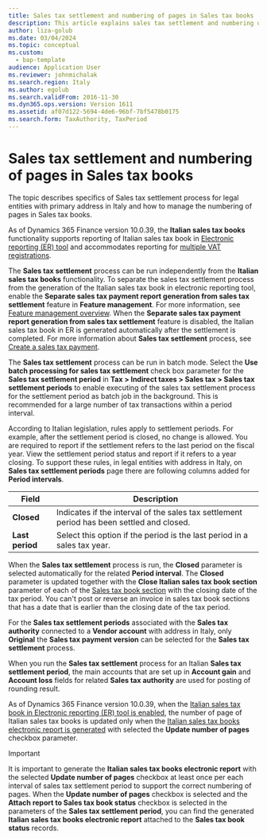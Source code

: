 ```yaml
---
title: Sales tax settlement and numbering of pages in Sales tax books
description: This article explains sales tax settlement and numbering of pages in Sales tax books for legal entities in Italy.
author: liza-golub
ms.date: 03/04/2024
ms.topic: conceptual
ms.custom: 
  - bap-template
audience: Application User
ms.reviewer: johnmichalak
ms.search.region: Italy
ms.author: egolub
ms.search.validFrom: 2016-11-30
ms.dyn365.ops.version: Version 1611
ms.assetid: af07d122-5694-4de6-96bf-7bf5478b0175
ms.search.form: TaxAuthority, TaxPeriod
---
```


# Sales tax settlement and numbering of pages in Sales tax books

The topic describes specifics of Sales tax settlement process for legal entities with primary address in Italy and how to manage the numbering of pages in Sales tax books.

As of Dynamics 365 Finance version 10.0.39, the **Italian sales tax books** functionality supports reporting of Italian sales tax book in [Electronic reporting (ER) tool](/dynamics365/fin-ops-core/dev-itpro/analytics/general-electronic-reporting) and accommodates reporting for [multiple VAT registrations](../global/emea-multiple-vat-registration-numbers.md). 

The **Sales tax settlement** process can be run independently from the **Italian sales tax books** functionality. To separate the sales tax settlement process from the generation of the Italian sales tax book in electronic reporting tool, enable the **Separate sales tax payment report generation from sales tax settlement** feature in **Feature management**. For more information, see [Feature management overview](../../../fin-ops-core/fin-ops/get-started/feature-management/feature-management-overview.md). When the **Separate sales tax payment report generation from sales tax settlement** feature is disabled, the Italian sales tax book in ER is generated automatically after the settlement is completed. For more information about **Sales tax settlement** process, see [Create a sales tax payment](/dynamics365/finance/general-ledger/tasks/create-sales-tax-payment).

The **Sales tax settlement** process can be run in batch mode. Select the **Use batch processing for sales tax settlement** check box parameter for the **Sales tax settlement period** in **Tax \> Indirect taxes \> Sales tax \> Sales tax settlement periods** to enable executing of the sales tax settlement process for the settlement period as batch job in the background. This is recommended for a large number of tax transactions within a period interval.

According to Italian legislation, rules apply to settlement periods. For example, after the settlement period is closed, no change is allowed. You are required to report if the settlement refers to the last period on the fiscal year. View the settlement period status and report if it refers to a year closing. To support these rules, in legal entities with address in Italy, on **Sales tax settlement periods** page there are following columns added for **Period intervals**.

|    Field    |  Description                              |
|------------------------------|--------------------------|
| **Closed**    | Indicates if the interval of the sales tax settlement period has been settled and closed. |
| **Last period** | Select this option if the period is the last period in a sales tax year.              |

When the **Sales tax settlement** process is run, the **Closed** parameter is selected automatically for the related **Period interval**. The **Closed** parameter is updated together with the **Close Italian sales tax book section** parameter of each of the [Sales tax book section](emea-ita-sales-tax-books.md#sales-tax-book-sections) with the closing date of the tax period. You can't post or reverse an invoice in sales tax book sections that has a date that is earlier than the closing date of the tax period.

For the **Sales tax settlement periods** associated with the **Sales tax authority** connected to a **Vendor account** with address in Italy, only **Original** the **Sales tax payment version** can be selected for the **Sales tax settlement** process.

When you run the **Sales tax settlement** process for an Italian **Sales tax settlement period**, the main accounts that are set up in **Account gain** and **Account loss** fields for related **Sales tax authority** are used for posting of rounding result.

As of Dynamics 365 Finance version 10.0.39, when the [Italian sales tax book in Electronic reporting (ER) tool is enabled](emea-ita-sales-tax-books.md), the number of page of Italian sales tax books is updated only when the [Italian sales tax books electronic report is generated](emea-ita-sales-tax-books.md#generate-italian-sales-tax-books-electronic-report) with selected the **Update number of pages** checkbox parameter.

> [!IMPORTANT]
> It is important to generate the **Italian sales tax books electronic report** with the selected **Update number of pages** checkbox at least once per each interval of sales tax settlement period to support the correct numbering of pages. When the **Update number of pages** checkbox is selected and the **Attach report to Sales tax book status** checkbox is selected in the parameters of the **Sales tax settlement period**, you can find the generated **Italian sales tax books electronic report** attached to the **Sales tax book status** records.


